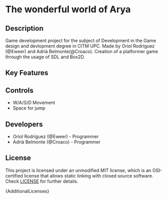 # The wonderful world of Arya

## Description

Game development project for the subject of Development in the Game design and devlopment degree in CITM UPC. Made by Oriol Rodríguez (@Eweer) and Adrià Belmonte(@Croaco). Creation of a platformer game through the usage of SDL and Box2D.

## Key Features


 
## Controls

 - W/A/S/D Movement
 - Space for jump

## Developers

 - Oriol Rodríguez (@Eweer) - Programmer
 - Adrià Belmonte (@Croaco) - Programmer

## License

This project is licensed under an unmodified MIT license, which is an OSI-certified license that allows static linking with closed source software. Check [LICENSE](LICENSE) for further details.

{AdditionalLicenses}
